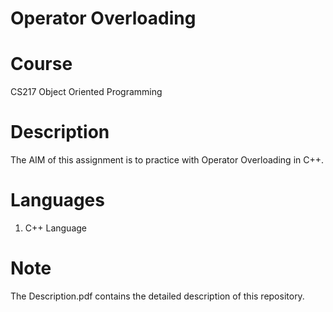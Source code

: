 # Operator Overloading

# Course

CS217 Object Oriented Programming <br />

# Description

The AIM of this assignment is to practice with Operator Overloading in C++. <br />

# Languages

1. C++ Language <br />

# Note

The Description.pdf contains the detailed description of this repository. <br />
